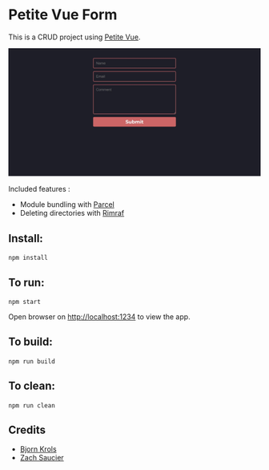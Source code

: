 # Petite Vue Form

This is a CRUD project using [Petite Vue](https://github.com/vuejs/petite-vue).

![screenshot](screenshot.jpg)

Included  features :

- Module bundling with [Parcel](https://parceljs.org/)
- Deleting directories with [Rimraf](https://github.com/isaacs/rimraf)

## Install:

```
npm install
```

## To run:

```
npm start
```

Open browser on [http://localhost:1234](http://localhost:1234) to view the app.

## To build:

```
npm run build
```

## To clean:

```
npm run clean
```

## Credits
* [Bjorn Krols](https://technotrampoline.com/articles/building-an-ajax-form-with-petite-vue)
* [Zach Saucier](https://codepen.io/ZachSaucier/pens/public)
